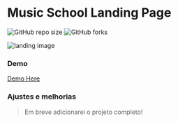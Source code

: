# Music School Landing Page


![GitHub repo size](https://img.shields.io/github/repo-size/iuricode/README-template?style=for-the-badge)
![GitHub forks](https://img.shields.io/github/forks/iuricode/README-template?style=for-the-badge)

<img src="https://ibb.co/DfKH7Rj" alt="landing image">

### Demo
[Demo Here](https://ederhmaia.github.io/music-school-landing-page)

### Ajustes e melhorias
> Em breve adicionarei o projeto completo!
